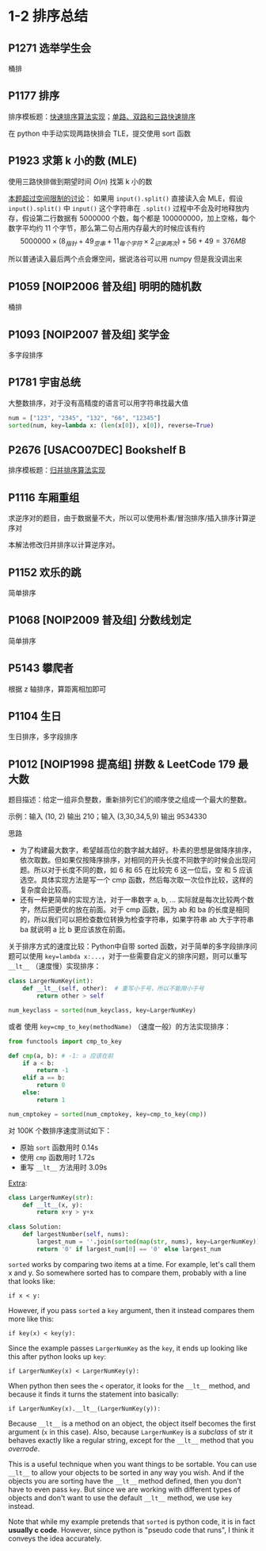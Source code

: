 # 1-2 排序总结

## P1271 选举学生会

桶排

## P1177 排序

排序模板题：[快速排序算法实现](https://oi-wiki.org/basic/quick-sort/)；[单路、双路和三路快速排序](https://blog.csdn.net/weixin_45666566/article/details/108646880)

在 python 中手动实现两路快排会 TLE，提交使用 sort 函数

## P1923 求第 k 小的数 (MLE)

使用三路快排做到期望时间 $O(n)$ 找第 k 小的数

[本题超过空间限制的讨论](https://www.luogu.com.cn/discuss/672452)：
如果用 `input().split()` 直接读入会 MLE，假设 `input().split()` 中 `input()` 这个字符串在 `.split()` 过程中不会及时地释放内存，假设第二行数据有 5000000 个数，每个都是 100000000，加上空格，每个数字平均约 11 个字节，那么第二句占用内存最大的时候应该有约
$$5000000\times (8_{指针}+49_{空串}+11_{每个字符}\times 2_{记录两次}) +56+49=376 MB$$

所以普通读入最后两个点会爆空间，据说洛谷可以用 numpy 但是我没调出来


## P1059 \[NOIP2006 普及组\] 明明的随机数

桶排

## P1093 \[NOIP2007 普及组\] 奖学金

多字段排序

## P1781 宇宙总统

大整数排序，对于没有高精度的语言可以用字符串找最大值

```python
num = ["123", "2345", "132", "66", "12345"]
sorted(num, key=lambda x: (len(x[0]), x[0]), reverse=True)
```

## P2676 \[USACO07DEC\] Bookshelf B

排序模板题：[归并排序算法实现](https://oi-wiki.org/basic/merge-sort/)

## P1116 车厢重组

求逆序对的题目，由于数据量不大，所以可以使用朴素/冒泡排序/插入排序计算逆序对

本解法修改归并排序以计算逆序对。


## P1152 欢乐的跳

简单排序

## P1068 \[NOIP2009 普及组\] 分数线划定

简单排序

## P5143 攀爬者

根据 z 轴排序，算距离相加即可

## P1104 生日

生日排序，多字段排序

## P1012 \[NOIP1998 提高组\] 拼数 & LeetCode 179 最大数

题目描述：给定一组非负整数，重新排列它们的顺序使之组成一个最大的整数。

示例：输入 (10, 2) 输出 210；输入 (3,30,34,5,9) 输出 9534330

思路

- 为了构建最大数字，希望越高位的数字越大越好。朴素的思想是做降序排序，依次取数。但如果仅按降序排序，对相同的开头长度不同数字的时候会出现问题。所以对于长度不同的数，如 6 和 65 在比较完 6 这一位后，空 和 5 应该选空。具体实现方法是写一个 cmp 函数，然后每次取一次位作比较，这样的复杂度会比较高。
- 还有一种更简单的实现方法，对于一串数字 a, b, ... 实际就是每次比较两个数字，然后把更优的放在前面。对于 cmp 函数，因为 ab 和 ba 的长度是相同的，所以我们可以把检查数位转换为检查字符串，如果字符串 ab 大于字符串 ba 就说明 a 比 b 更应该放在前面。

关于排序方式的速度比较：Python中自带 sorted 函数，对于简单的多字段排序问题可以使用 `key=lambda x:...`，对于一些需要自定义的排序问题，则可以重写 `__lt__` （速度慢）实现排序：

```python
class LargerNumKey(int):
    def __lt__(self, other):  # 重写小于号，所以不能用小于号
        return other > self

num_keyclass = sorted(num_keyclass, key=LargerNumKey)
```

或者 使用 `key=cmp_to_key(methodName)` （速度一般）的方法实现排序：

```python
from functools import cmp_to_key

def cmp(a, b): # -1: a 应该在前
    if a < b:  
        return -1
    elif a == b:
        return 0
    else:
        return 1

num_cmptokey = sorted(num_cmptokey, key=cmp_to_key(cmp))
```
对 100K 个数排序速度测试如下：
- 原始 `sort` 函数用时 0.14s
- 使用 `cmp` 函数用时 1.72s 
- 重写 `__lt__` 方法用时 3.09s

[Extra](https://stackoverflow.com/questions/63164064/unable-to-understand-lt-method):

```python
class LargerNumKey(str):
    def __lt__(x, y):
        return x+y > y+x
        
class Solution:
    def largestNumber(self, nums):
        largest_num = ''.join(sorted(map(str, nums), key=LargerNumKey))
        return '0' if largest_num[0] == '0' else largest_num
```

`sorted` works by comparing two items at a time. For example, let's call them x and y. So somewhere sorted has to compare them, probably with a line that looks like: 

`if x < y:`

However, if you pass `sorted` a `key` argument, then it instead compares them more like this: 

`if key(x) < key(y):`

Since the example passes `LargerNumKey` as the `key`, it ends up looking like this after python looks up `key`: 

`if LargerNumKey(x) < LargerNumKey(y):`

When python then sees the `<` operator, it looks for the `__lt__` method, and because it finds it turns the statement into basically: 

`if LargerNumKey(x).__lt__(LargerNumKey(y)):`

Because `__lt__` is a method on an object, the object itself becomes the first argument (`x` in this case). Also, because `LargerNumKey` is a *subclass* of str it behaves exactly like a regular string, except for the `__lt__` method that you *overrode*.

This is a useful technique when you want things to be sortable. You can use `__lt__` to allow your objects to be sorted in any way you wish. And if the objects you are sorting have the `__lt__` method defined, then you don't have to even pass `key`. But since we are working with different types of objects and don't want to use the default `__lt__` method, we use `key` instead.

Note that while my example pretends that `sorted` is python code, it is in fact **usually c code**. However, since python is "pseudo code that runs", I think it conveys the idea accurately.
